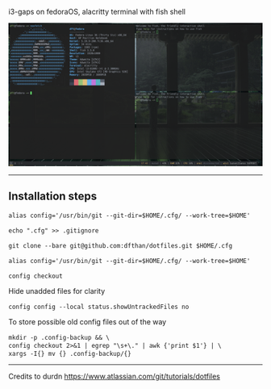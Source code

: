i3-gaps on fedoraOS, alacritty terminal with fish shell

![](image.png)

---

## Installation steps

```
alias config='/usr/bin/git --git-dir=$HOME/.cfg/ --work-tree=$HOME'
```
```
echo ".cfg" >> .gitignore
```
```
git clone --bare git@github.com:dfthan/dotfiles.git $HOME/.cfg
```
```
alias config='/usr/bin/git --git-dir=$HOME/.cfg/ --work-tree=$HOME'
```
```
config checkout
```

Hide unadded files for clarity
```
config config --local status.showUntrackedFiles no
```

To store possible old config files out of the way
```
mkdir -p .config-backup && \
config checkout 2>&1 | egrep "\s+\." | awk {'print $1'} | \
xargs -I{} mv {} .config-backup/{}
```
--- 
Credits to durdn
https://www.atlassian.com/git/tutorials/dotfiles
